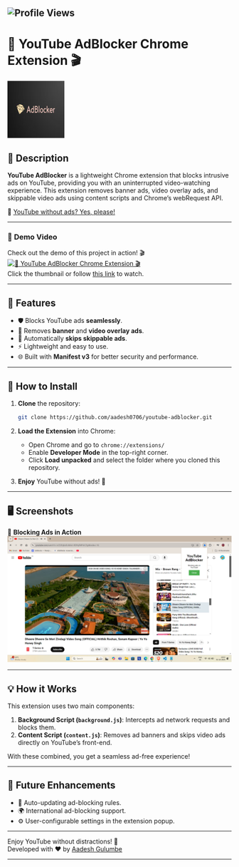 ![Profile Views](https://komarev.com/ghpvc/?username=aadesh0706&color=blue)
---

# 🚫 YouTube AdBlocker Chrome Extension 🎬

![YouTube AdBlocker Logo](/logo.png)

## 📜 Description
**YouTube AdBlocker** is a lightweight Chrome extension that blocks intrusive ads on YouTube, providing you with an uninterrupted video-watching experience. This extension removes banner ads, video overlay ads, and skippable video ads using content scripts and Chrome’s webRequest API.

🔗 [YouTube without ads? Yes, please!](https://github.com/aadesh0706/youtube-adblocker)

---

### 🎥 **Demo Video**

Check out the demo of this project in action! 🎬  
[![🚫 YouTube AdBlocker Chrome Extension 🎬](https://img.youtube.com/vi/bFTARWEsZDw/0.jpg)](https://youtu.be/bFTARWEsZDw)  
Click the thumbnail or follow [this link](https://youtu.be/bFTARWEsZDw) to watch.

---
## 🌟 Features
- 🛡️ Blocks YouTube ads **seamlessly**.
- 🚫 Removes **banner** and **video overlay ads**.
- 🎥 Automatically **skips skippable ads**.
- ⚡ Lightweight and easy to use.
- 🌐 Built with **Manifest v3** for better security and performance.

---

## 🚀 How to Install

1. **Clone** the repository:
   ```bash
   git clone https://github.com/aadesh0706/youtube-adblocker.git
   ```

2. **Load the Extension** into Chrome:
   - Open Chrome and go to `chrome://extensions/`
   - Enable **Developer Mode** in the top-right corner.
   - Click **Load unpacked** and select the folder where you cloned this repository.

3. **Enjoy** YouTube without ads! 🎉

---

## 🖥️ Screenshots

🚀 **Blocking Ads in Action**  
![Screenshot](demo.png)

---

## 💡 How it Works
This extension uses two main components:
1. **Background Script (`background.js`)**: Intercepts ad network requests and blocks them.
2. **Content Script (`content.js`)**: Removes ad banners and skips video ads directly on YouTube’s front-end.

With these combined, you get a seamless ad-free experience!

---

## 🎯 Future Enhancements
- 🔄 Auto-updating ad-blocking rules.
- 🌍 International ad-blocking support.
- ⚙️ User-configurable settings in the extension popup.

---

Enjoy YouTube without distractions! 🎉  
Developed with ❤️ by [Aadesh Gulumbe](https://github.com/aadesh0706)

---
